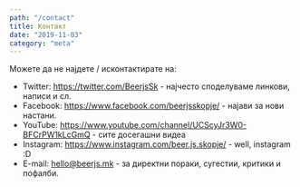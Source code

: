 ```yaml
---
path: "/contact"
title: Контакт
date: "2019-11-03"
category: "meta"
---
```


Можете да не најдете / исконтактирате на:

* Twitter: https://twitter.com/BeerjsSk - најчесто споделуваме линкови, написи и сл.
* Facebook: https://www.facebook.com/beerjsskopje/ - најави за нови настани.
* YouTube: https://www.youtube.com/channel/UCScyJr3W0-BFCrPW1kLcGmQ - сите досегашни видеа
* Instagram: https://www.instagram.com/beer.js.skopje/ - well, instagram :D
* E-mail: <a href="mailto:hello@beerjs.mk">hello@beerjs.mk</a> - за директни пораки, сугестии, критики и пофалби.